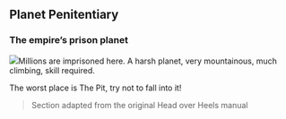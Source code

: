 
## Planet Penitentiary
### The empire’s prison planet

![](texture-penitentiary_wall_skeleton_left)Millions are imprisoned here. A harsh planet, very mountainous, much climbing,
skill required.

The worst place is The Pit, try not to fall into it!

> Section adapted from the original Head over Heels manual
